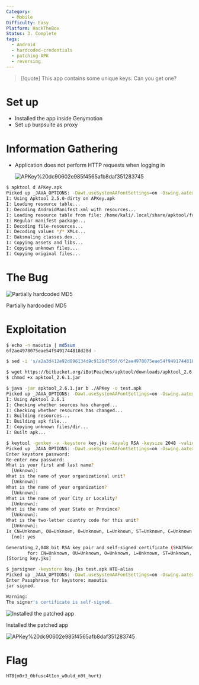 ```yaml
---
Category:
  - Mobile
Difficulty: Easy
Platform: HackTheBox
Status: 3. Complete
tags:
  - Android
  - hardcoded-credentials
  - patching-APK
  - reversing
---
```

>[!quote]
> This app contains some unique keys. Can you get one?

# Set up

- Installed the app inside Genymotion
- Set up burpsuite as proxy

# Information Gathering

- Application does not perform HTTP requests when logging in
    
    ![APKey%20dc90602e985f4565afb8daf351283745](../../zzz_res/attachments/APKey%20dc90602e985f4565afb8daf351283745.png)
    

```bash
$ apktool d APKey.apk
Picked up _JAVA_OPTIONS: -Dawt.useSystemAAFontSettings=on -Dswing.aatext=true
I: Using Apktool 2.5.0-dirty on APKey.apk
I: Loading resource table...
I: Decoding AndroidManifest.xml with resources...
I: Loading resource table from file: /home/kali/.local/share/apktool/framework/1.apk
I: Regular manifest package...
I: Decoding file-resources...
I: Decoding values */* XMLs...
I: Baksmaling classes.dex...
I: Copying assets and libs...
I: Copying unknown files...
I: Copying original files...
```

# The Bug

![Partially hardcoded MD5](../../zzz_res/attachments/APKey%20dc90602e985f4565afb8daf351283745%201.png)

Partially hardcoded MD5

# Exploitation

```bash
$ echo -n maoutis | md5sum                                              
6f2ae4978075eae54f9491744818d28d -

$ sed -i 's/a2a3d412e92d896134d9c9126d756f/6f2ae4978075eae54f9491744818d28d/' APKey/smali/com/example/apkey/MainActivity\$a.smali

$ wget https://bitbucket.org/iBotPeaches/apktool/downloads/apktool_2.6.1.jar
$ chmod +x apktool_2.6.1.jar

$ java -jar apktool_2.6.1.jar b ./APKey -o test.apk
Picked up _JAVA_OPTIONS: -Dawt.useSystemAAFontSettings=on -Dswing.aatext=true
I: Using Apktool 2.6.1
I: Checking whether sources has changed...
I: Checking whether resources has changed...
I: Building resources...
I: Building apk file...
I: Copying unknown files/dir...
I: Built apk...

$ keytool -genkey -v -keystore key.jks -keyalg RSA -keysize 2048 -validity 10000 -alias HTB-alias
Picked up _JAVA_OPTIONS: -Dawt.useSystemAAFontSettings=on -Dswing.aatext=true
Enter keystore password:
Re-enter new password:
What is your first and last name?
  [Unknown]:
What is the name of your organizational unit?
  [Unknown]:
What is the name of your organization?
  [Unknown]:
What is the name of your City or Locality?
  [Unknown]:
What is the name of your State or Province?
  [Unknown]:
What is the two-letter country code for this unit?
  [Unknown]:
Is CN=Unknown, OU=Unknown, O=Unknown, L=Unknown, ST=Unknown, C=Unknown correct?
  [no]: yes

Generating 2,048 bit RSA key pair and self-signed certificate (SHA256withRSA) with a validity of 10,000 days
        for: CN=Unknown, OU=Unknown, O=Unknown, L=Unknown, ST=Unknown, C=Unknown
[Storing key.jks]

$ jarsigner -keystore key.jks test.apk HTB-alias
Picked up _JAVA_OPTIONS: -Dawt.useSystemAAFontSettings=on -Dswing.aatext=true
Enter Passphrase for keystore: maoutis
jar signed.

Warning:
The signer's certificate is self-signed.
```

![Installed the patched app](../../zzz_res/attachments/APKey%20dc90602e985f4565afb8daf351283745%202.png)

Installed the patched app

![APKey%20dc90602e985f4565afb8daf351283745](../../zzz_res/attachments/APKey%20dc90602e985f4565afb8daf351283745%203.png)

# Flag

`HTB{m0r3_0bfusc4t1on_w0uld_n0t_hurt}`
